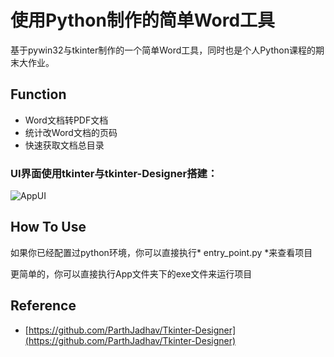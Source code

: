 # 使用Python制作的简单Word工具
基于pywin32与tkinter制作的一个简单Word工具，同时也是个人Python课程的期末大作业。  

## Function
* Word文档转PDF文档
* 统计改Word文档的页码
* 快速获取文档总目录

### UI界面使用tkinter与tkinter-Designer搭建：  

![AppUI](https://pic1.imgdb.cn/item/646f521cf024cca173c3e04c.png)

## How To Use
如果你已经配置过python环境，你可以直接执行* entry_point.py *来查看项目  

更简单的，你可以直接执行App文件夹下的exe文件来运行项目

## Reference
* [https://github.com/ParthJadhav/Tkinter-Designer](https://github.com/ParthJadhav/Tkinter-Designer)

